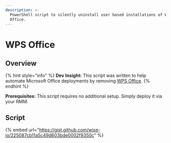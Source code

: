```yaml
---
description: >-
  PowerShell script to silently uninstall user based installations of WPS
  Office.
---
```


# WPS Office

## Overview

{% hint style="info" %}
**Dev Insight:** This script was written to help automate Microsoft Office deployments by removing [WPS Office](https://www.wps.com).
{% endhint %}

**Prerequisites:** This script requires no additional setup. Simply deploy it via your RMM.

## Script

{% embed url="https://gist.github.com/wise-io/225087cb11a5c49d603bde0002f9350c" %}
